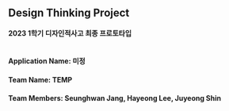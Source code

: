 ## Design Thinking Project
**2023 1학기 디자인적사고 최종 프로토타입**
<br/><br/>
#### Application Name: 미정

#### Team Name: TEMP

#### Team Members: Seunghwan Jang, Hayeong Lee, Juyeong Shin

